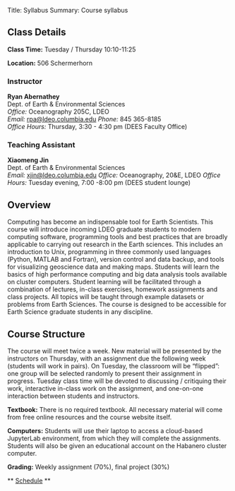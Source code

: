 Title: Syllabus
Summary: Course syllabus

## Class Details

**Class Time:** Tuesday / Thursday 10:10-11:25

**Location:** 506 Schermerhorn

### Instructor

**Ryan Abernathey**  
Dept. of Earth & Environmental Sciences  
_Office:_ Oceanography 205C, LDEO  
_Email:_  <rpa@ldeo.columbia.edu>
_Phone:_   845 365-8185  
_Office Hours:_ Thursday, 3:30 - 4:30 pm (DEES Faculty Office)


### Teaching Assistant

**Xiaomeng Jin**  
Dept. of Earth & Environmental Sciences  
_Email:_ <xjin@ldeo.columbia.edu>
_Office:_ Oceanography, 20&E, LDEO
_Office Hours:_ Tuesday evening, 7:00 -8:00 pm (DEES student lounge)

## Overview

Computing has become an indispensable tool for Earth Scientists. This course will introduce incoming LDEO graduate students to modern computing software, programming tools and best practices that are broadly applicable to carrying out research in the Earth sciences. This includes an introduction to Unix, programming in three commonly used languages (Python, MATLAB and Fortran), version control and data backup, and tools for visualizing geoscience data and making maps. Students will learn the basics of high performance computing and big data analysis tools available on cluster computers. Student learning will be facilitated through a combination of lectures, in-class exercises, homework assignments and class projects. All topics will be taught through example datasets or problems from Earth Sciences. The course is designed to be accessible for Earth Science graduate students in any discipline.


## Course Structure

The course will meet twice a week. New material will be presented by the instructors on Thursday, with an assignment due the following week (students will work in pairs). On Tuesday, the classroom will be “flipped”: one group will be selected randomly to present their assignment in progress. Tuesday class time will be devoted to discussing / critiquing their work, interactive in-class work on the assignment, and
one-on-one interaction between students and instructors.

**Textbook:**  There is no required textbook. All necessary material will come from free online resources
and the course website itself.

**Computers:**  Students will use their laptop to access a cloud-based JupyterLab environment,
from which they will complete the assignments.
Students will also be given an educational account on the Habanero cluster computer.

**Grading:** Weekly assignment (70%), final project (30%)

** [Schedule]({filename}/pages/schedule.md) **
